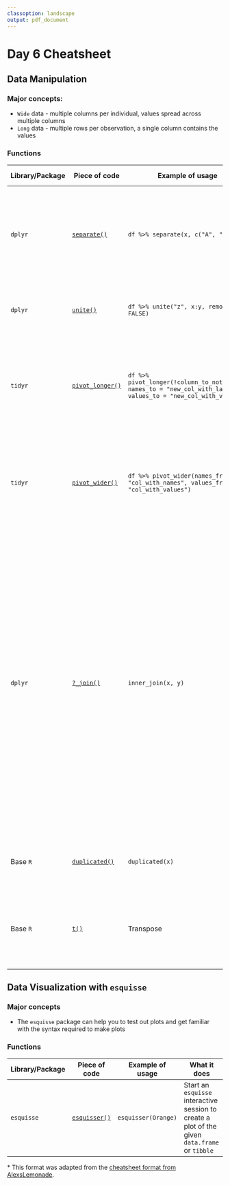 ```yaml
---
classoption: landscape
output: pdf_document
---
```


# Day 6 Cheatsheet

## Data Manipulation

### Major concepts:

- `Wide` data - multiple columns per individual, values spread across multiple columns
- `Long` data - multiple rows per observation, a single column contains the values

### Functions
|Library/Package|Piece of code|Example of usage|What it does|
|---------------|-------------|----------------|-------------|
| `dplyr`| [`separate()`](https://tidyr.tidyverse.org/reference/separate.html)| `df %>% separate(x, c("A", "B"))`| Separate a character column into multiple columns with a regular expression or numeric locations|
| `dplyr`| [`unite()`](https://tidyr.tidyverse.org/reference/unite.html)| `df %>% unite("z", x:y, remove = FALSE)`| Unite multiple columns together into one column|
| `tidyr`| [`pivot_longer()`](https://tidyr.tidyverse.org/reference/pivot_longer.html)| `df %>% pivot_longer(!column_to_not_touch, names_to = "new_col_with_labels", values_to = "new_col_with_values")`| Lengthens a data frame by increasing the number of rows and decreasing the number of columns.|
| `tidyr`| [`pivot_wider()`](https://tidyr.tidyverse.org/reference/pivot_wider.html)| `df %>% pivot_wider(names_from = "col_with_names", values_from = "col_with_values")`| Widens a data frame by decreasing the number of rows and increasing the number of columns.|
| `dplyr`| [`?_join()`](https://www.rdocumentation.org/packages/dplyr/versions/0.7.8/topics/join) | `inner_join(x, y)`| Joins data from two data frames. <br> **inner_join** - only rows that match for x and y are kept. <br> **full_join** - all rows of x and y are kept. <br> **left_join** - all rows of x are kept even if not merged with y. <br> **right_join** - all rows of y are kept even if not merged with x. <br> **anti_join** - all rows from x not in y keeping just columns from x. |
|Base `R`| [`duplicated()`](https://www.rdocumentation.org/packages/base/versions/3.6.2/topics/duplicated)| `duplicated(x)`| Determines and removes duplicate elements from `x`.|
| Base `R`| [`t()`](https://www.rdocumentation.org/packages/base/versions/3.6.2/topics/t) | Transpose       | Returns the transpose of a matrix or data frame. If given a data frame, returns a matrix.|

<div style="page-break-after: always;"></div>

## Data Visualization with `esquisse`

### Major concepts

- The `esquisse` package can help you to test out plots and get familiar with the syntax required to make plots

### Functions
|Library/Package|Piece of code|Example of usage|What it does|
|---------------|-------------|----------------|-------------|
| `esquisse`| [`esquisser()`](https://cran.r-project.org/web/packages/esquisse/vignettes/get-started.html)| `esquisser(Orange)`| Start an `esquisse` interactive session to create a plot of the given `data.frame` or `tibble`|

\* This format was adapted from the [cheatsheet format from AlexsLemonade](https://github.com/AlexsLemonade/training-modules/tree/master/module-cheatsheets).
